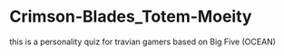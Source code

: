 # Crimson-Blades_Totem-Moeity
this is a personality quiz for travian gamers based on Big Five (OCEAN)
